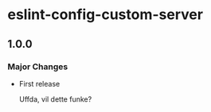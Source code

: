 # eslint-config-custom-server

## 1.0.0

### Major Changes

- First release

  Uffda, vil dette funke?
